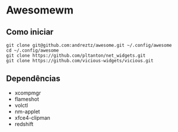 
# Awesomewm

## Como iniciar


```
git clone git@github.com:andreztz/awesome.git ~/.config/awesome
cd ~/.config/awesome
git clone https://github.com/pltanton/net_widgets.git
git clone https://github.com/vicious-widgets/vicious.git
```



## Dependências

- xcompmgr
- flameshot
- volctl
- nm-applet
- xfce4-clipman
- redshift
